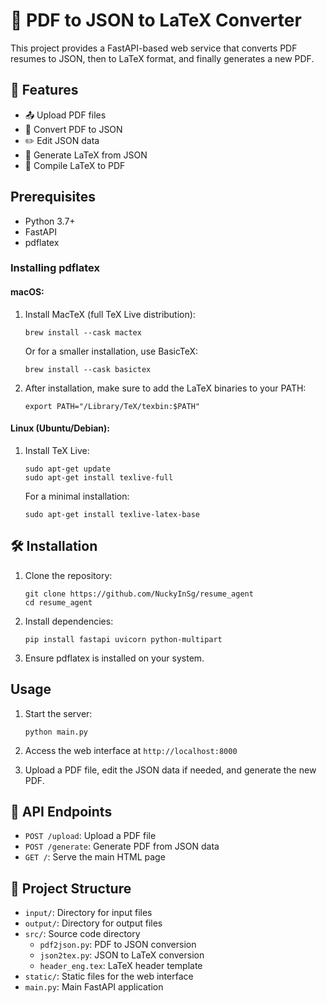 # 🚀 PDF to JSON to LaTeX Converter

This project provides a FastAPI-based web service that converts PDF resumes to JSON, then to LaTeX format, and finally generates a new PDF.

## 🌟 Features

- 📤 Upload PDF files
- 🔄 Convert PDF to JSON
- ✏️ Edit JSON data
- 📝 Generate LaTeX from JSON
- 📄 Compile LaTeX to PDF

## Prerequisites

- Python 3.7+
- FastAPI
- pdflatex

### Installing pdflatex

#### macOS:
1. Install MacTeX (full TeX Live distribution):
   ```
   brew install --cask mactex
   ```
   Or for a smaller installation, use BasicTeX:
   ```
   brew install --cask basictex
   ```

2. After installation, make sure to add the LaTeX binaries to your PATH:
   ```
   export PATH="/Library/TeX/texbin:$PATH"
   ```

#### Linux (Ubuntu/Debian):
1. Install TeX Live:
   ```
   sudo apt-get update
   sudo apt-get install texlive-full
   ```
   For a minimal installation:
   ```
   sudo apt-get install texlive-latex-base
   ```

## 🛠️ Installation

1. Clone the repository:
   ```
   git clone https://github.com/NuckyInSg/resume_agent
   cd resume_agent
   ```

2. Install dependencies:
   ```
   pip install fastapi uvicorn python-multipart
   ```

3. Ensure pdflatex is installed on your system.

## Usage

1. Start the server:
   ```
   python main.py
   ```

2. Access the web interface at `http://localhost:8000`

3. Upload a PDF file, edit the JSON data if needed, and generate the new PDF.

## 🔗 API Endpoints

- `POST /upload`: Upload a PDF file
- `POST /generate`: Generate PDF from JSON data
- `GET /`: Serve the main HTML page

## 📁 Project Structure

- `input/`: Directory for input files
- `output/`: Directory for output files
- `src/`: Source code directory
  - `pdf2json.py`: PDF to JSON conversion
  - `json2tex.py`: JSON to LaTeX conversion
  - `header_eng.tex`: LaTeX header template
- `static/`: Static files for the web interface
- `main.py`: Main FastAPI application

